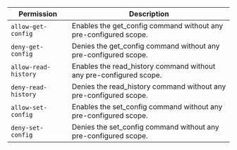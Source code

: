 | Permission | Description |
|------|-----|
|`allow-get-config`|Enables the get_config command without any pre-configured scope.|
|`deny-get-config`|Denies the get_config command without any pre-configured scope.|
|`allow-read-history`|Enables the read_history command without any pre-configured scope.|
|`deny-read-history`|Denies the read_history command without any pre-configured scope.|
|`allow-set-config`|Enables the set_config command without any pre-configured scope.|
|`deny-set-config`|Denies the set_config command without any pre-configured scope.|
